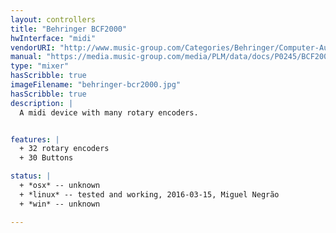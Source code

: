 ```yaml
---
layout: controllers
title: "Behringer BCF2000"
hwInterface: "midi"
vendorURI: "http://www.music-group.com/Categories/Behringer/Computer-Audio/Desktop-Controllers/BCR2000/p/P0245"
manual: "https://media.music-group.com/media/PLM/data/docs/P0245/BCF2000_BCR2000_M_EN.pdf"
type: "mixer"
hasScribble: true
imageFilename: "behringer-bcr2000.jpg"
hasScribble: true
description: |
  A midi device with many rotary encoders.


features: |
  + 32 rotary encoders
  + 30 Buttons

status: |
  + *osx* -- unknown
  + *linux* -- tested and working, 2016-03-15, Miguel Negrão
  + *win* -- unknown

---
```

